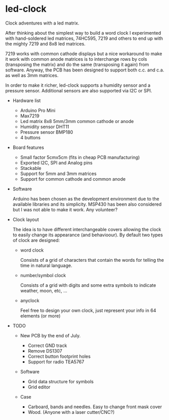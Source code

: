 led-clock
=========

Clock adventures with a led matrix.

After thinking about the simplest way to build a word clock I experimented with hand-soldered led matrices, 74HC595, 7219 and others to end up with the mighty 7219 and 8x8 led matrices.

7219 works with common cathode displays but a nice workaround to make it work with common anode matrices is to interchange rows by cols (transposing the matrix) and do the same (transposing it again) from software. Anyway, the PCB has been designed to support both c.c. and c.a. as well as 3mm matrices.

In order to make it richer, led-clock supports a humidity sensor and a pressure sensor. Additional sensors are also supported via I2C or SPI.

- Hardware list
  - Arduino Pro Mini
  - Max7219
  - Led matrix 8x8 5mm/3mm common cathode or anode
  - Humidity sensor DHT11
  - Pressure sensor BMP180
  - 4 buttons

- Board features
  - Small factor 5cmx5cm (fits in cheap PCB manufacturing)
  - Exported I2C, SPI and Analog pins
  - Stackable
  - Support for 5mm and 3mm matrices
  - Support for common cathode and common anode

- Software

  Arduino has been chosen as the development environment due to the available libraries and its simplicity. MSP430 has been also considered but I was not able to make it work. Any volunteer?

- Clock layout

  The idea is to have different interchangeable covers allowing the clock to easily change its appearance (and behavioour).
  By default two types of clock are designed:
    - word clock
      
      Consists of a grid of characters that contain the words for telling the time in natural language.
      
    - number/symbol clock
      
      Consists of a grid with digits and some extra symbols to indicate weather, moon, etc, ...
      
    - anyclock
    
      Feel free to design your own clock, just represent your info in 64 elements (or more)


- TODO

  - New PCB by the end of July. 
    - Correct GND track
    - Remove DS1307
    - Correct button footprint holes
    - Support for radio TEA5767
   
  - Software  
    - Grid data structure for symbols    
    - Grid editor
    
  - Case
    - Carboard, bands and needles. Easy to change front mask cover
    - Wood. (Anyone with a laser cutter/CNC?)
    
 
